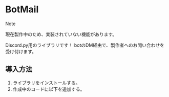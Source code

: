 # BotMail
> [!NOTE]
> 現在製作中のため、実装されていない機能があります。

Discord.py用のライブラリです！
botのDM経由で、製作者へのお問い合わせを受け付けます。

## 導入方法
1. ライブラリをインストールする。
2. 作成中のコードに以下を追加する。
